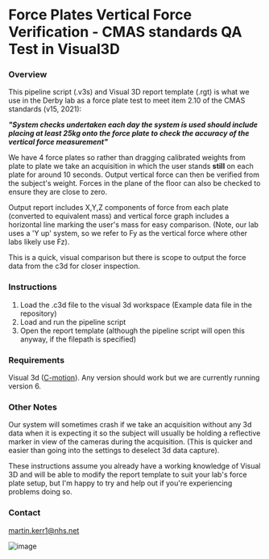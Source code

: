 # Force Plates Vertical Force Verification - CMAS standards QA Test in Visual3D 

### Overview
This pipeline script (.v3s) and Visual 3D report template (.rgt) is what we use in the Derby lab as a force plate test to meet item 2.10 of the CMAS standards (v15, 2021):

**_"System checks undertaken each day the system is used should include placing at least 25kg onto the force plate to check the accuracy of the vertical force measurement"_**

We have 4 force plates so rather than dragging calibrated weights from plate to plate we take an acquisition in which the user stands **still** on each plate for around 10 seconds. Output vertical force can then be verified from the subject's weight. Forces in the plane of the floor can also be checked to ensure they are close to zero.

Output report includes X,Y,Z components of force from each plate (converted to equivalent mass) and vertical force graph includes a horizontal line marking the user's mass for easy comparison. (Note, our lab uses a 'Y up' system, so we refer to Fy as the vertical force where other labs likely use Fz).

This is a quick, visual comparison but there is scope to output the force data from the c3d for closer inspection.

### Instructions

1. Load the .c3d file to the visual 3d workspace  (Example data file in the repository)
2. Load and run the pipeline script
3. Open the report template (although the pipeline script will open this anyway, if the filepath is specified)

### Requirements
Visual 3d ([C-motion](https://www.c-motion.com/)). Any version should work but we are currently running version 6.

### Other Notes
Our system will sometimes crash if we take an acquisition without any 3d data when it is expecting it so the subject will usually be holding a reflective marker in view of the cameras during the acquisition. (This is quicker and easier than going into the settings to deselect 3d data capture).

These instructions assume you already have a working knowledge of Visual 3D and will be able to modify the report template to suit your lab's force plate setup, but I'm happy to try and help out if you're experiencing problems doing so.

### Contact 
martin.kerr1@nhs.net

![image](https://user-images.githubusercontent.com/50867224/150538085-ad78ad72-f2fb-411e-9b3d-1c876c41a0cb.png)
